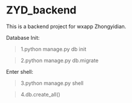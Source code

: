 # ZYD_backend
This is a backend project for wxapp Zhongyidian.

Database Init:

> 1.python manage.py db init

> 2.python manage.py db.migrate

Enter shell:

> 3.python manage.py shell

> 4.db.create_all()

